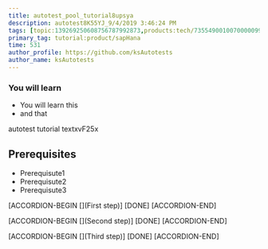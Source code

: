 ```yaml
---
title: autotest_pool_tutorial8upsya
description: autotest8K55YJ_9/4/2019 3:46:24 PM
tags: [topic:139269250608756787992873,products:tech/73554900100700000996,tutorial:experience/advanced]
primary_tag: tutorial:product/sapHana
time: 531
author_profile: https://github.com/ksAutotests
author_name: ksAutotests
---
```

### You will learn
- You will learn this
- and that

autotest tutorial textxvF25x

## Prerequisites
- Prerequisute1
- Prerequisute2
- Prerequisute3

[ACCORDION-BEGIN [](First step)]
[DONE]
[ACCORDION-END]

[ACCORDION-BEGIN [](Second step)]
[DONE]
[ACCORDION-END]

[ACCORDION-BEGIN [](Third step)]
[DONE]
[ACCORDION-END]

